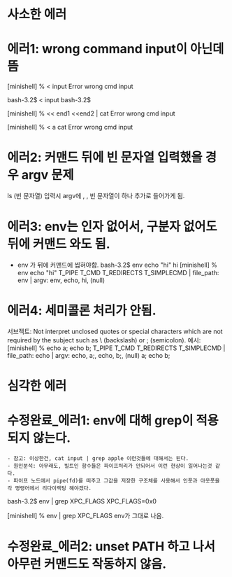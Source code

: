 # 사소한 에러
# 에러1: wrong command input이 아닌데 뜸
[minishell] % < input
Error
wrong cmd input

bash-3.2$ < input
bash-3.2$

[minishell] % << end1 <<end2 | cat
Error
wrong cmd input

[minishell] % < a cat
Error
wrong cmd input

# 에러2: 커맨드 뒤에 빈 문자열 입력했을 경우 argv 문제
ls                      (빈 문자열)
입력시 argv에 , , 빈 문자열이 하나 추가로 들어가게 됨.

# 에러3: env는 인자 없어서, 구분자 없어도 뒤에 커맨드 와도 됨.
- env 가 뒤에 커맨드에 씹혀야함.
bash-3.2$ env echo "hi"
hi
[minishell] % env echo "hi"
T_PIPE
T_CMD
T_REDIRECTS
T_SIMPLECMD     | file_path: env | argv: env, echo, hi, (null)

# 에러4: 세미콜론 처리가 안됨.
서브젝트: Not interpret unclosed quotes or special characters which are not required by the
subject such as \ (backslash) or ; (semicolon).
예시: 
[minishell] % echo a; echo b;
T_PIPE
T_CMD
T_REDIRECTS
T_SIMPLECMD     | file_path: echo | argv: echo, a;, echo, b;, (null)
a; echo b;

# 심각한 에러
# 수정완료_에러1: env에 대해 grep이 적용되지 않는다.
	- 참고: 이상한건, cat input | grep apple 이런것들에 대해서는 된다.
	- 원인분석: 아무래도, 빌트인 함수들은 파이프처리가 안되어서 이런 현상이 일어나는것 같다. 
	- 파이프 노드에서 pipe(fd)를 떠주고 그값을 저장한 구조체를 사용해서 인풋과 아웃풋을 각 명령어에서 리다이렉팅 해야겠다. 

bash-3.2$ env | grep XPC_FLAGS
XPC_FLAGS=0x0

[minishell] % env | grep XPC_FLAGS
env가 그대로 나옴.

# 수정완료_에러2: unset PATH 하고 나서 아무런 커맨드도 작동하지 않음.
